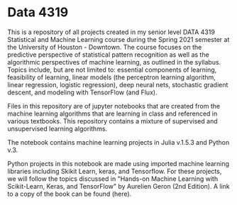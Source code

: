 # Data 4319

This is a repository of all projects created in my senior level DATA 4319 Statistical and Machine Learning course during the Spring 2021 semester at the University of Houston - Downtown. The course focuses on the predictive perspective of statistical pattern recognition as well as the algorithmic perspectives of machine learning, as outlined in the syllabus. Topics include, but are not limited to: essential components of learning, feasibility of learning, linear models (the perceptron learning algorithm, linear regression, logistic regression), deep neural nets, stochastic gradient descent, and modeling with TensorFlow (and Flux).

Files in this repository are of jupyter notebooks that are created from the machine learning algorithms that are learning in class and referenced in various textbooks. This repository contains a mixture of supervised and unsupervised learning algorithms. 

The notebook contains machine learning projects in Julia v.1.5.3 and Python v.3.

Python projects in this notebook are made using imported machine learning libraries including Skikit Learn, keras, and Tensorflow. For these projects, we will follow the topics discussed in "Hands-on Machine Learning with Scikit-Learn, Keras, and TensorFlow" by Aurelien Geron (2nd Edition). A link to a copy of the book can be found (here). 
